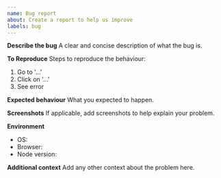 ```yaml
---
name: Bug report
about: Create a report to help us improve
labels: bug
---
```



**Describe the bug**
A clear and concise description of what the bug is.


**To Reproduce**
Steps to reproduce the behaviour:
1. Go to '...'
2. Click on '...'
3. See error


**Expected behaviour**
What you expected to happen.


**Screenshots**
If applicable, add screenshots to help explain your problem.


**Environment**
- OS:
- Browser:
- Node version:


**Additional context**
Add any other context about the problem here.